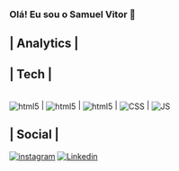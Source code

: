 ### Olá! Eu sou o Samuel Vitor 🤙

## | Analytics |


## | Tech | 

<div style="display: inline_block"><br/>
<img align="center" alt="html5" src=https://img.shields.io/badge/.NET-5C2D91?style=for-the-badge&logo=.net&logoColor=white /> |
<img align="center" alt="html5" src=https://img.shields.io/badge/C%23-239120?style=for-the-badge&logo=c-sharp&logoColor=white /> |
<img align="center" alt="html5" src="https://img.shields.io/badge/HTML5-E34F26?style=for-the-badge&logo=html5&logoColor=white" /> |
<img align="center" alt="CSS" src="https://img.shields.io/badge/CSS3-1572B6?style=for-the-badge&logo=css3&logoColor=white" /> |
<img align="center" alt="JS" src="https://img.shields.io/badge/JavaScript-F7DF1E?style=for-the-badge&logo=javascript&logoColor=black" />

## | Social |
[![instagram](https://img.shields.io/badge/Instagram-E4405F?style=for-the-badge&logo=instagram&logoColor=white)](https://instagram.com/samuka__vitor)
[![Linkedin](https://img.shields.io/badge/LinkedIn-0077B5?style=for-the-badge&logo=linkedin&logoColor=white)](www.linkedin.com/in/samuel-vitor)
